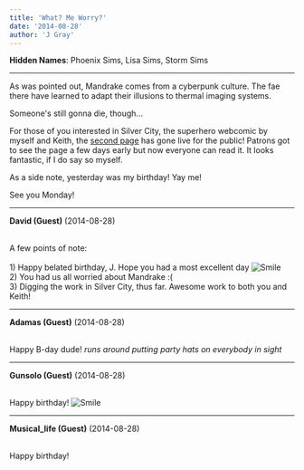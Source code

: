 ```yaml
---
title: 'What? Me Worry?'
date: '2014-08-28'
author: 'J Gray'
---
```


<p><strong>Hidden Names</strong>: Phoenix Sims, Lisa Sims, Storm Sims</p><hr>
<p>As was pointed out, Mandrake comes from a cyberpunk culture. The fae there have learned to adapt their illusions to thermal imaging systems. </p><p>Someone's still gonna die, though...</p><p>For those of you interested in Silver City, the superhero webcomic by myself and Keith, the <a href="http://www.patreon.com/creation?hid=857919&amp;rf=244206" target="_blank">second page</a> has gone live for the public! Patrons got to see the page a few days early but now everyone can read it. It looks fantastic, if I do say so myself.</p><p>As a side note, yesterday was my birthday! Yay me!</p><p>See you Monday!</p>

---
**David (Guest)** (2014-08-28)

<br> A few points of note:<br><br>1) Happy belated birthday, J. Hope you had a most excellent day <img src="/smilies/smile.gif" alt="Smile" border="0"><br>2) You had us all worried about Mandrake :(<br>3) Digging the work in Silver City, thus far. Awesome work to both you and Keith!<br>

---
**Adamas (Guest)** (2014-08-28)

<br> Happy B-day dude! *runs around putting party hats on everybody in sight*<br>

---
**Gunsolo (Guest)** (2014-08-28)

<br> Happy birthday! <img src="/smilies/smile.gif" alt="Smile" border="0">

---
**Musical_life (Guest)** (2014-08-28)

<br> Happy birthday!


